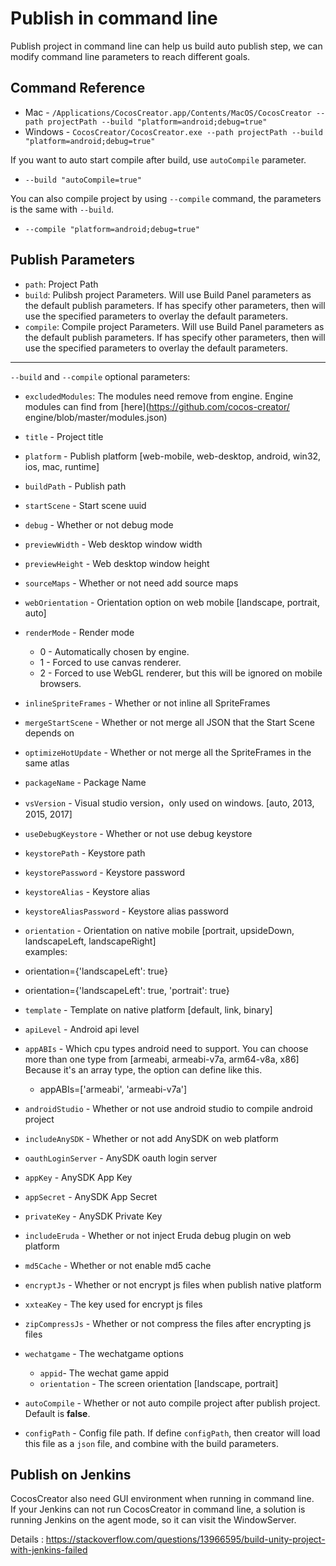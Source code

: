 # Publish in command line

Publish project in command line can help us build auto publish step, we can modify command line parameters to reach different goals.

## Command Reference
 - Mac - `/Applications/CocosCreator.app/Contents/MacOS/CocosCreator --path projectPath --build "platform=android;debug=true"`
 - Windows - `CocosCreator/CocosCreator.exe --path projectPath --build "platform=android;debug=true"`

If you want to auto start compile after build, use `autoCompile` parameter.
 - `--build "autoCompile=true"`

You can also compile project by using `--compile` command, the parameters is the same with `--build`.
 - `--compile "platform=android;debug=true"`

## Publish Parameters 
 - `path`: Project Path
 - `build`: Pulibsh project Parameters. Will use Build Panel parameters as the default publish parameters. If has specify other parameters, then will use the specified parameters to overlay the default parameters.
 - `compile`: Compile project Parameters. Will use Build Panel parameters as the default publish parameters. If has specify other parameters, then will use the specified parameters to overlay the default parameters.

---

`--build` and `--compile` optional parameters:

 - `excludedModules`: The modules need remove from engine. Engine modules can find from [here](https://github.com/cocos-creator/ engine/blob/master/modules.json)
 - `title` - Project title
 - `platform` - Publish platform [web-mobile, web-desktop, android, win32, ios, mac, runtime]
 - `buildPath` - Publish path
 - `startScene` - Start scene uuid
 - `debug` - Whether or not debug mode 
 - `previewWidth` - Web desktop window width
 - `previewHeight` - Web desktop window height
 - `sourceMaps` - Whether or not need add source maps
 - `webOrientation` - Orientation option on web mobile [landscape, portrait, auto]
 - `renderMode` - Render mode
   - 0 - Automatically chosen by engine.
   - 1 - Forced to use canvas renderer.
   - 2 - Forced to use WebGL renderer, but this will be ignored on mobile browsers.

 - `inlineSpriteFrames` - Whether or not inline all SpriteFrames
 - `mergeStartScene` - Whether or not merge all JSON that the Start Scene depends on
 - `optimizeHotUpdate` - Whether or not merge all the SpriteFrames in the same atlas

 - `packageName` - Package Name
 - `vsVersion` - Visual studio version，only used on windows. [auto, 2013, 2015, 2017]
 - `useDebugKeystore` - Whether or not use debug keystore
 - `keystorePath` - Keystore path
 - `keystorePassword` - Keystore password
 - `keystoreAlias` - Keystore alias
 - `keystoreAliasPassword` - Keystore alias password
 - `orientation` - Orientation on native mobile [portrait, upsideDown, landscapeLeft, landscapeRight]  
    examples:    
  - orientation={'landscapeLeft': true} 
  - orientation={'landscapeLeft': true, 'portrait': true}
 - `template` - Template on native platform [default, link, binary]
  
 - `apiLevel` - Android api level
 - `appABIs` - Which cpu types android need to support. You can choose more than one type from [armeabi, armeabi-v7a, arm64-v8a, x86]   
   Because it's an array type, the option can define like this.
   - appABIs=['armeabi', 'armeabi-v7a']
 
 - `androidStudio` - Whether or not use android studio to compile android project
 
 - `includeAnySDK` - Whether or not add AnySDK on web platform
 - `oauthLoginServer` - AnySDK oauth login server
 - `appKey` - AnySDK App Key
 - `appSecret` - AnySDK App Secret
 - `privateKey` - AnySDK Private Key

 - `includeEruda` - Whether or not inject Eruda debug plugin on web platform

 - `md5Cache` - Whether or not enable md5 cache
 - `encryptJs` - Whether or not encrypt js files when publish native platform
 - `xxteaKey` - The key used for encrypt js files
 - `zipCompressJs` - Whether or not compress the files after encrypting js files

 - `wechatgame` - The wechatgame options
   - `appid`- The wechat game appid
   - `orientation` - The screen orientation [landscape, portrait]

 - `autoCompile` - Whether or not auto compile project after publish project. Default is **false**.

 - `configPath` - Config file path. If define `configPath`, then creator will load this file as a `json` file, and combine with the build parameters.



## Publish on Jenkins 

CocosCreator also need GUI environment when running in command line.  
If your Jenkins can not run CocosCreator in command line, a solution is running Jenkins on the agent mode, so it can visit the WindowServer.

Details : https://stackoverflow.com/questions/13966595/build-unity-project-with-jenkins-failed
